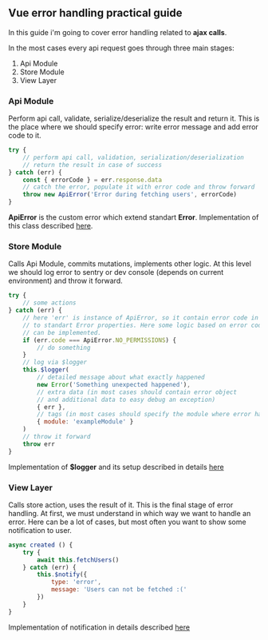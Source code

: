 ## Vue error handling practical guide
In this guide i'm going to cover error handling related to **ajax calls**.

In the most cases every api request goes through three main stages:
1. Api Module
2. Store Module
3. View Layer

### Api Module
Perform api call, validate, serialize/deserialize the result and return it. This is the place where we should specify error: write error message and add error code to it.
```javascript
try {
	// perform api call, validation, serialization/deserialization 
	// return the result in case of success
} catch (err) {
	const { errorCode } = err.response.data
	// catch the error, populate it with error code and throw forward
	throw new ApiError('Error during fetching users', errorCode)
}
```
**ApiError** is the custom error which extend standart **Error**. Implementation of this class described <a href="#">here</a>.

### Store Module
Calls Api Module, commits mutations, implements other logic. At this level we should log error to sentry or dev console (depends on current environment) and throw it forward.
```javascript
try {
	// some actions
} catch (err) {
	// here 'err' is instance of ApiError, so it contain error code in addition
	// to standart Error properties. Here some logic based on error code
	// can be implemented.
	if (err.code === ApiError.NO_PERMISSIONS) {
		// do something
	}
	// log via $logger
	this.$logger(
		// detailed message about what exactly happened
		new Error('Something unexpected happened'),
		// extra data (in most cases should contain error object
		// and additional data to easy debug an exception)
		{ err },
		// tags (in most cases should specify the module where error happened)
		{ module: 'exampleModule' }
	)
	// throw it forward
	throw err
}
```
Implementation of **$logger** and its setup described in details <a href="#s">here</a>
### View Layer
Calls store action, uses the result of it. This is the final stage of error handling. At first, we must understand in which way we want to handle an error. Here can be a lot of cases, but most often you want to show some notification to user.
```javascript
async created () {
	try {
		await this.fetchUsers()
	} catch (err) {
		this.$notify({
			type: 'error',
			message: 'Users can not be fetched :('
		})
	}
}
```
Implementation of notification in details described <a href="#">here</a>
